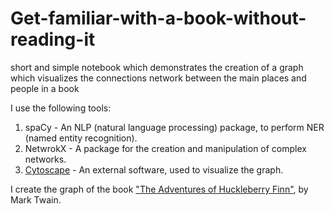 # Get-familiar-with-a-book-without-reading-it

short and simple notebook which demonstrates the creation of a graph which visualizes the connections network between the main places and people in a book

I use the following tools:<br>
1. spaCy - An NLP (natural language processing) package, to perform NER (named entity recognition).
2. NetwrokX - A package for the creation and manipulation of complex networks.
3. [Cytoscape](https://cytoscape.org/) - An external software, used to visualize the graph.

I create the graph of the book ["The Adventures of Huckleberry Finn"](http://www.gutenberg.org/files/76/76-0.txt), by Mark Twain.
